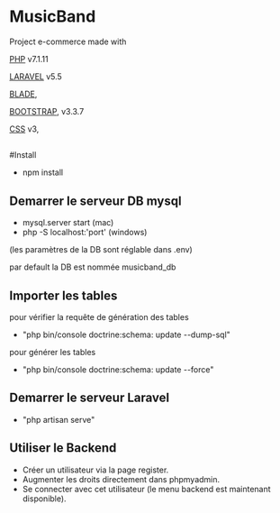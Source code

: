 # MusicBand

Project e-commerce made with 

[PHP](http://php.net/manual/fr/index.php) v7.1.11 

[LARAVEL](https://laravel.com/docs/5.5) v5.5

[BLADE](https://laravel.com/docs/5.5/blade),

[BOOTSTRAP](https://getbootstrap.com/docs/3.3/getting-started/), v3.3.7

[CSS](https://www.w3schools.com/css/css3_intro.asp) v3,


##
#Install

- npm install

## Demarrer le serveur DB mysql

- mysql.server start (mac) 
- php -S localhost:'port' (windows)

(les paramètres de la DB sont réglable dans  .env)


par default la DB est nommée musicband_db

## Importer les tables

pour vérifier la requête de génération des tables
- "php bin/console doctrine:schema: update --dump-sql"

pour générer les tables
- "php bin/console doctrine:schema: update --force"

## Demarrer le serveur Laravel

- "php artisan serve"

## Utiliser le Backend

- Créer un utilisateur via la page register.
- Augmenter les droits directement dans phpmyadmin.
- Se connecter avec cet utilisateur (le menu backend est maintenant disponible).





